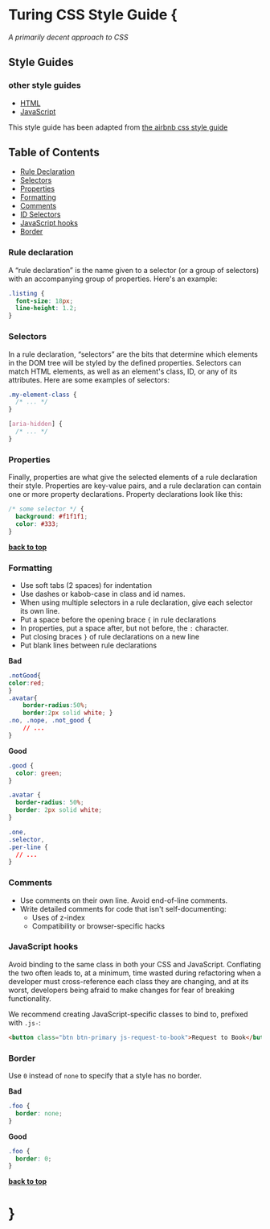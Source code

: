 # Turing CSS Style Guide {

*A primarily decent approach to CSS*

## Style Guides

### other style guides

  - [HTML](https://github.com/turingschool-examples/html)
  - [JavaScript](https://github.com/turingschool-examples/javascript)

This style guide has been adapted from [the airbnb css style guide](https://github.com/airbnb/css)

## Table of Contents

  - [Rule Declaration](#rule-declaration)
  - [Selectors](#selectors)
  - [Properties](#properties)
  - [Formatting](#formatting)
  - [Comments](#comments)
  - [ID Selectors](#id-selectors)
  - [JavaScript hooks](#javascript-hooks)
  - [Border](#border)


### Rule declaration

A “rule declaration” is the name given to a selector (or a group of selectors) with an accompanying group of properties. Here's an example:

```css
.listing {
  font-size: 18px;
  line-height: 1.2;
}
```

### Selectors

In a rule declaration, “selectors” are the bits that determine which elements in the DOM tree will be styled by the defined properties. Selectors can match HTML elements, as well as an element's class, ID, or any of its attributes. Here are some examples of selectors:

```css
.my-element-class {
  /* ... */
}

[aria-hidden] {
  /* ... */
}
```

### Properties

Finally, properties are what give the selected elements of a rule declaration their style. Properties are key-value pairs, and a rule declaration can contain one or more property declarations. Property declarations look like this:

```css
/* some selector */ {
  background: #f1f1f1;
  color: #333;
}
```

**[back to top](#table-of-contents)**

### Formatting

* Use soft tabs (2 spaces) for indentation
* Use dashes or kabob-case in class and id names.
* When using multiple selectors in a rule declaration, give each selector its own line.
* Put a space before the opening brace `{` in rule declarations
* In properties, put a space after, but not before, the `:` character.
* Put closing braces `}` of rule declarations on a new line
* Put blank lines between rule declarations

**Bad**

```css
.notGood{
color:red;
}
.avatar{
    border-radius:50%;
    border:2px solid white; }
.no, .nope, .not_good {
    // ...
}
```

**Good**

```css
.good {
  color: green;
}

.avatar {
  border-radius: 50%;
  border: 2px solid white;
}

.one,
.selector,
.per-line {
  // ...
}
```

### Comments

* Use comments on their own line. Avoid end-of-line comments.
* Write detailed comments for code that isn't self-documenting:
  - Uses of z-index
  - Compatibility or browser-specific hacks

### JavaScript hooks

Avoid binding to the same class in both your CSS and JavaScript. Conflating the two often leads to, at a minimum, time wasted during refactoring when a developer must cross-reference each class they are changing, and at its worst, developers being afraid to make changes for fear of breaking functionality.

We recommend creating JavaScript-specific classes to bind to, prefixed with `.js-`:

```html
<button class="btn btn-primary js-request-to-book">Request to Book</button>
```

### Border

Use `0` instead of `none` to specify that a style has no border.

**Bad**

```css
.foo {
  border: none;
}
```

**Good**

```css
.foo {
  border: 0;
}
```

**[back to top](#table-of-contents)**

# }
